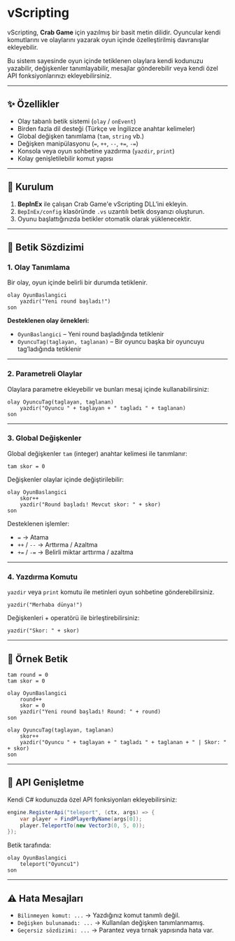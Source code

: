 # vScripting

vScripting, **Crab Game** için yazılmış bir basit metin dilidir. Oyuncular kendi komutlarını ve olaylarını yazarak oyun içinde özelleştirilmiş davranışlar ekleyebilir.

Bu sistem sayesinde oyun içinde tetiklenen olaylara kendi kodunuzu yazabilir, değişkenler tanımlayabilir, mesajlar gönderebilir veya kendi özel API fonksiyonlarınızı ekleyebilirsiniz.

---

## ✨ Özellikler
- Olay tabanlı betik sistemi (`olay` / `onEvent`)
- Birden fazla dil desteği (Türkçe ve İngilizce anahtar kelimeler)
- Global değişken tanımlama (`tam`, `string` vb.)
- Değişken manipülasyonu (`=`, `++`, `--`, `+=`, `-=`)
- Konsola veya oyun sohbetine yazdırma (`yazdir`, `print`)
- Kolay genişletilebilir komut yapısı

---

## 📂 Kurulum
1. **BepInEx** ile çalışan Crab Game'e vScripting DLL’ini ekleyin.
2. `BepInEx/config` klasöründe `.vs` uzantılı betik dosyanızı oluşturun.
3. Oyunu başlattığınızda betikler otomatik olarak yüklenecektir.

---

## 📜 Betik Sözdizimi

### 1. Olay Tanımlama
Bir olay, oyun içinde belirli bir durumda tetiklenir.
```plaintext
olay OyunBaslangici
    yazdir("Yeni round başladı!")
son
```

**Desteklenen olay örnekleri:**
- `OyunBaslangici` – Yeni round başladığında tetiklenir
- `OyuncuTag(taglayan, taglanan)` – Bir oyuncu başka bir oyuncuyu tag’ladığında tetiklenir

---

### 2. Parametreli Olaylar
Olaylara parametre ekleyebilir ve bunları mesaj içinde kullanabilirsiniz:
```plaintext
olay OyuncuTag(taglayan, taglanan)
    yazdir("Oyuncu " + taglayan + " tagladı " + taglanan)
son
```

---

### 3. Global Değişkenler
Global değişkenler `tam` (integer) anahtar kelimesi ile tanımlanır:
```plaintext
tam skor = 0
```

Değişkenler olaylar içinde değiştirilebilir:
```plaintext
olay OyunBaslangici
    skor++
    yazdir("Round başladı! Mevcut skor: " + skor)
son
```

Desteklenen işlemler:
- `=` → Atama
- `++` / `--` → Arttırma / Azaltma
- `+=` / `-=` → Belirli miktar arttırma / azaltma

---

### 4. Yazdırma Komutu
`yazdir` veya `print` komutu ile metinleri oyun sohbetine gönderebilirsiniz.
```plaintext
yazdir("Merhaba dünya!")
```

Değişkenleri + operatörü ile birleştirebilirsiniz:
```plaintext
yazdir("Skor: " + skor)
```

---

## 📌 Örnek Betik
```plaintext
tam round = 0
tam skor = 0

olay OyunBaslangici
    round++
    skor = 0
    yazdir("Yeni round başladı! Round: " + round)
son

olay OyuncuTag(taglayan, taglanan)
    skor++
    yazdir("Oyuncu " + taglayan + " tagladı " + taglanan + " | Skor: " + skor)
son
```

---

## 🔌 API Genişletme
Kendi C# kodunuzda özel API fonksiyonları ekleyebilirsiniz:
```csharp
engine.RegisterApi("teleport", (ctx, args) => {
    var player = FindPlayerByName(args[0]);
    player.TeleportTo(new Vector3(0, 5, 0));
});
```

Betik tarafında:
```plaintext
olay OyunBaslangici
    teleport("Oyuncu1")
son
```

---

## ⚠️ Hata Mesajları
- `Bilinmeyen komut: ...` → Yazdığınız komut tanımlı değil.
- `Değişken bulunamadı: ...` → Kullanılan değişken tanımlanmamış.
- `Geçersiz sözdizimi: ...` → Parantez veya tırnak yapısında hata var.
